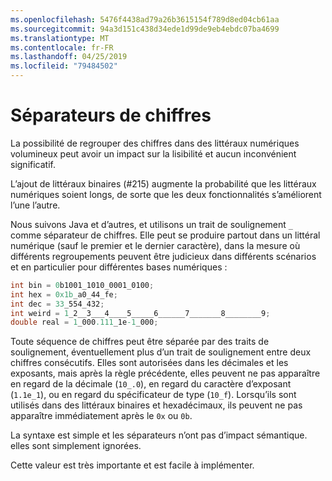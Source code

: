 ```yaml
---
ms.openlocfilehash: 5476f4438ad79a26b3615154f789d8ed04cb61aa
ms.sourcegitcommit: 94a3d151c438d34ede1d99de9eb4ebdc07ba4699
ms.translationtype: MT
ms.contentlocale: fr-FR
ms.lasthandoff: 04/25/2019
ms.locfileid: "79484502"
---
```

# <a name="digit-separators"></a>Séparateurs de chiffres

La possibilité de regrouper des chiffres dans des littéraux numériques volumineux peut avoir un impact sur la lisibilité et aucun inconvénient significatif. 

L’ajout de littéraux binaires (#215) augmente la probabilité que les littéraux numériques soient longs, de sorte que les deux fonctionnalités s’améliorent l’une l’autre. 

Nous suivons Java et d’autres, et utilisons un trait de soulignement `_` comme séparateur de chiffres. Elle peut se produire partout dans un littéral numérique (sauf le premier et le dernier caractère), dans la mesure où différents regroupements peuvent être judicieux dans différents scénarios et en particulier pour différentes bases numériques :

```csharp
int bin = 0b1001_1010_0001_0100;
int hex = 0x1b_a0_44_fe;
int dec = 33_554_432;
int weird = 1_2__3___4____5_____6______7_______8________9;
double real = 1_000.111_1e-1_000;
```

Toute séquence de chiffres peut être séparée par des traits de soulignement, éventuellement plus d’un trait de soulignement entre deux chiffres consécutifs. Elles sont autorisées dans les décimales et les exposants, mais après la règle précédente, elles peuvent ne pas apparaître en regard de la décimale (`10_.0`), en regard du caractère d’exposant (`1.1e_1`), ou en regard du spécificateur de type (`10_f`). Lorsqu’ils sont utilisés dans des littéraux binaires et hexadécimaux, ils peuvent ne pas apparaître immédiatement après le `0x` ou `0b`.

La syntaxe est simple et les séparateurs n’ont pas d’impact sémantique. elles sont simplement ignorées.

Cette valeur est très importante et est facile à implémenter.
